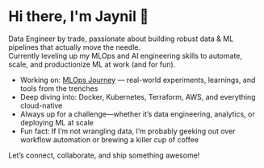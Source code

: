 # Hi there, I'm Jaynil 👋

Data Engineer by trade, passionate about building robust data & ML pipelines that actually move the needle.  
Currently leveling up my MLOps and AI engineering skills to automate, scale, and productionize ML at work (and for fun).  

-  Working on: [MLOps Journey](https://github.com/jaynilsonavane/mlops-journey) — real-world experiments, learnings, and tools from the trenches
-  Deep diving into: Docker, Kubernetes, Terraform, AWS, and everything cloud-native
-  Always up for a challenge—whether it’s data engineering, analytics, or deploying ML at scale
-  Fun fact: If I’m not wrangling data, I’m probably geeking out over workflow automation or brewing a killer cup of coffee

Let’s connect, collaborate, and ship something awesome!
